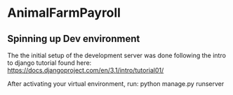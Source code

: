 # AnimalFarmPayroll


## Spinning up Dev environment

The the initial setup of the development server was done following the intro to django tutorial found here: https://docs.djangoproject.com/en/3.1/intro/tutorial01/

After activating your virtual environment, run:
python manage.py runserver


